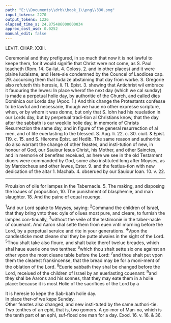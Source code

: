 ```yaml
---
path: "E:\\Documents\\drb\\book_1\\png\\330.png"
input_tokens: 2270
output_tokens: 1226
elapsed_time_s: 24.875486000000034
approx_cost_usd: 0.0252
manual_edit: false
---
```

LEVIT. CHAP. XXIII.

Ceremonial and they prefigured, in so much that now it is not lawful to keepe them, for it would signifie that Christ were not come, as S. Paul teacheth (Rom. 14. Ga-lat. 4. Coloss. 2. and in other places) and it were plaine Iudaisme, and Here-sie condemned by the Councel of Laodicea cap. 29. accursing them that Iudaize abstaining that day from worke. S. Gregorie also refuteth this heresie, li. 11. Epist. 3. shewing that Antichrist wil embrace it fauouring the Iewes: In place wherof the next day (which we cal sunday) is made a perpetual holie day, by authoritie of the Church, and called dies Dominica our Lords day (Apoc. 1.) And this change the Protestants confesse to be lawful and necessarie, though we haue no other expresse scripture, when, or by whom it was donne, but only that S. Iohn had his reuelation in our Lords day, but by perpetual tradi-tion al Christians know, that the day after the sabbath is our weeklie holie day, in memorie of Christs Resurrection the same day, and in figure of the general resurrection of al men, and of life euerlasting to the blessed. S. Aug. li. 22. c. 30. ciuit. & Epist. 119. c. 15. and S. Hierome Epist. ad Hedib. The same reason and authoritie do also warrant the change of other feastes, and insti-tution of new, in honour of God, our Sauiour Iesus Christ, his Mother, and other Sainctes, and in memorie of benefites receiued, as here we see in the old Testament diuers were commanded by God, some also instituted long after Moyses, as by Mardocheus and other Iewes, Ester. 9. and the festiua-tion with new dedication of the altar 1. Machab. 4. obserued by our Sauiour Ioan. 10. v. 22.

<hr>

Prouision of oile for lampes in the Tabernacle. 5. The making, and disposing the loaues of proposition, 10. The punishment of blasphemie, and man slaughter. 18. And the paine of equal reuenge.

<sup>1</sup>And our Lord spake to Moyses, saying: <sup>2</sup>Command the children of Israel, that they bring vnto thee: oyle of oliues most pure, and cleare, to furnish the lampes con-tinually, <sup>3</sup>without the veile of the testimonie in the taber-nacle of couenant. And Aaron shal sette them from euen vntil morning before the Lord, by a perpetual seruice and rite in your generations. <sup>4</sup>Vpon the candlesticke most cleane shal they be putte alwaies in the sight of the Lord. <sup>5</sup>Thou shalt take also floure, and shalt bake therof twelue breades, which shal haue euerie one two tenthes: <sup>6</sup>which thou shalt sette six one against an other vpon the most cleane table before the Lord: <sup>7</sup>and thou shalt put vpon them the clearest frankincense, that the bread may be for a moni-ment of the oblation of the Lord. <sup>8</sup>Euerie sabbath they shal be changed before the Lord, receiued of the children of Israel by an euerlasting couenant: <sup>9</sup>and they shal be Aarons and his sonnes, that they may eate them in a holie place: because it is most Holie of the sacrifices of the Lord by a

<aside>It is heresie to kepe the Sab-bath holie day.</aside>

<aside>In place ther-of we kepe Sunday.</aside>

<aside>Other feastes also changed, and new insti-tuted by the same authori-tie.</aside>

<aside>Two tenthes of an ephi, that is, two gomors. A go-mor of Man-na, which is the tenth part of an ephi, suf-ficed one man for a day. Exod. 16. v. 16. & 36.</aside>

[^1]: S. Paul teacheth (Rom. 14. Ga-lat. 4. Coloss. 2. and in other places)

[^2]: Apoc. 1.

[^3]: S. Aug. li. 22. c. 30. ciuit. & Epist. 119. c. 15. and S. Hierome Epist. ad Hedib.

[^4]: Ester. 9.

[^5]: 1. Machab. 4.

[^6]: Ioan. 10. v. 22.